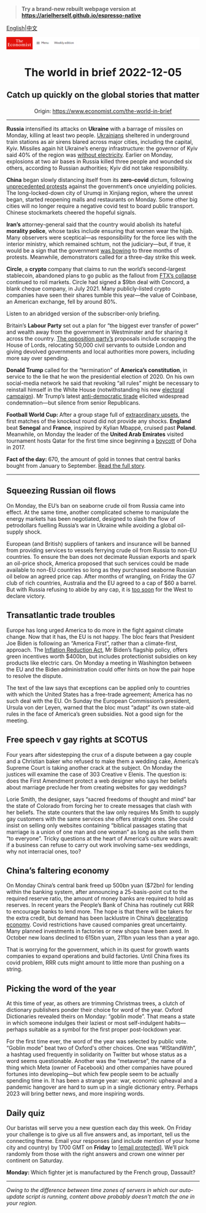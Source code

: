 > **Try a brand-new rebuilt webpage version at https://arielherself.github.io/espresso-native**

[English](https://github.com/arielherself/espresso/blob/main/README.md)|[中文](https://github-com.translate.goog/arielherself/espresso/blob/main/README.md?_x_tr_sl=en&_x_tr_tl=zh-CN&_x_tr_hl=zh-CN&_x_tr_pto=wapp)



![The Economist](menubar.png)

# <p align="center">The world in brief 2022-12-05</p>

## <p align="center">Catch up quickly on the global stories that matter</p>

<p align="center">Origin: <a href="https://www.economist.com/the-world-in-brief">https://www.economist.com/the-world-in-brief</a><hr>

<strong>Russia</strong> intensified its attacks on <strong>Ukraine</strong> with a barrage of missiles on Monday, killing at least two people. [Ukrainians](https://www.economist.com/europe/2022/11/23/in-ukraine-living-as-normal-is-an-act-of-defiance) sheltered in underground train stations as air sirens blared across major cities, including the capital, Kyiv. Missiles again hit Ukraine’s energy infrastructure: the governor of Kyiv said 40% of the region was [without electricity](https://www.economist.com/europe/2022/12/03/how-ukrainians-cope-without-electricity). Earlier on Monday, explosions at two air bases in Russia killed three people and wounded six others, according to Russian authorities; Kyiv did not take responsibility.

<strong>China</strong> began slowly distancing itself from its <strong>zero-covid</strong> dictum, following [unprecedented protests](https://www.economist.com/china/2022/12/01/lessons-from-a-chinese-protest) against the government’s once unyielding policies. The long-locked-down city of Urumqi in Xinjiang region, where the unrest began, started reopening malls and restaurants on Monday. Some other big cities will no longer require a negative covid test to board public transport. Chinese stockmarkets cheered the hopeful signals.

<strong>Iran’s</strong> attorney-general said that the country would abolish its hateful <strong>morality police</strong>, whose tasks include ensuring that women wear the hijab. Many observers were sceptical—as responsibility for the force lies with the interior ministry, which remained schtum, not the judiciary—but, if true, it would be a sign that the government [was bowing](https://www.economist.com/middle-east-and-africa/2022/12/04/irans-rattled-government-may-be-backing-down) to three months of protests. Meanwhile, demonstrators called for a three-day strike this week.

<strong>Circle</strong>, a <strong>crypto</strong> company that claims to run the world’s second-largest stablecoin, abandoned plans to go public as the fallout from [FTX’s collapse](https://www.economist.com/briefing/2022/11/17/the-failure-of-ftx-and-sam-bankman-fried-will-leave-deep-scars) continued to roil markets. Circle had signed a $9bn deal with Concord, a blank cheque company, in July 2021. Many publicly-listed crypto companies have seen their shares tumble this year—the value of Coinbase, an American exchange, fell by around 80%.

Listen to an abridged version of the subscriber-only briefing.

Britain’s <strong>Labour Party</strong> set out a plan for “the biggest ever transfer of power” and wealth away from the government in Westminster and for sharing it across the country. [The opposition party’s](https://www.economist.com/britain/2022/09/22/after-a-frosty-decade-business-leaders-are-warming-to-the-labour-party) proposals include scrapping the House of Lords, relocating 50,000 civil servants to outside London and giving devolved governments and local authorities more powers, including more say over spending.

<strong>Donald Trump </strong>called for the “termination” of <strong>America’s constitution</strong>, in service to the lie that he won the presidential election of 2020. On his own social-media network he said that revoking “all rules” might be necessary to reinstall himself in the White House (notwithstanding his new [electoral campaign](https://www.economist.com/united-states/2022/11/16/donald-trump-declares-that-he-will-make-america-great-again-again)). Mr Trump’s latest [anti-democratic tirade](https://www.economist.com/united-states/2022/10/27/why-the-republicans-anti-democracy-turn-has-become-normalised) elicited widespread condemnation—but silence from senior Republicans. 

<strong>Football World Cup: </strong>After a group stage full of [extraordinary upsets](https://www.economist.com/culture/2022/12/02/why-the-world-cups-first-stage-has-been-surprisingly-even), the first matches of the knockout round did not provide any shocks. <strong>England</strong> beat <strong>Senegal</strong> and <strong>France</strong>, inspired by Kylian Mbappé, cruised past <strong>Poland</strong>. Meanwhile, on Monday the leader of the <strong>United Arab Emirates</strong> visited tournament hosts Qatar for the first time since beginning a [boycott](https://www.economist.com/middle-east-and-africa/2017/10/19/the-boycott-of-qatar-is-hurting-its-enforcers) of Doha in 2017.

<strong>Fact of the day: </strong>670, the amount of gold in tonnes that central banks bought from January to September. [Read the full story](https://www.economist.com/finance-and-economics/2022/12/01/why-central-banks-are-stockpiling-gold).

----------

## Squeezing Russian oil flows

On Monday, the EU’s ban on seaborne crude oil from Russia came into effect. At the same time, another complicated scheme to manipulate the energy markets has been negotiated, designed to slash the flow of petrodollars fuelling Russia’s war in Ukraine while avoiding a global oil-supply shock. 

European (and British) suppliers of tankers and insurance will be banned from providing services to vessels ferrying crude oil from Russia to non-EU countries. To ensure the ban does not decimate Russian exports and spark an oil-price shock, America proposed that such services could be made available to non-EU countries so long as they purchased seaborne Russian oil below an agreed price cap. After months of wrangling, on Friday the G7 club of rich countries, Australia and the EU agreed to a cap of $60 a barrel. But with Russia refusing to abide by any cap, it is [too soon](https://www.economist.com/finance-and-economics/2022/11/30/how-the-wests-price-cap-on-russian-oil-could-roil-energy-markets) for the West to declare victory.

## Transatlantic trade troubles

Europe has long urged America to do more in the fight against climate change. Now that it has, the EU is not happy. The bloc fears that President Joe Biden is following an “America First”, rather than a climate-first, approach. The [Inflation Reduction Act](https://www.economist.com/united-states/2022/08/09/joe-bidens-signature-legislation-passes-the-senate-at-last), Mr Biden’s flagship policy, offers green incentives worth $400bn, but includes protectionist subsidies on key products like electric cars. On Monday a meeting in Washington between the EU and the Biden administration could offer hints on how the pair hope to resolve the dispute. 

The text of the law says that exceptions can be applied only to countries with which the United States has a free-trade agreement; America has no such deal with the EU. On Sunday the European Commission’s president, Ursula von der Leyen, warned that the bloc must “adapt” its own state-aid rules in the face of America’s green subsidies. Not a good sign for the meeting. 

## Free speech v gay rights at SCOTUS

Four years after sidestepping the crux of a dispute between a gay couple and a Christian baker who refused to make them a wedding cake, America’s Supreme Court is taking another crack at the subject. On Monday the justices will examine the case of 303 Creative v Elenis. The question is: does the First Amendment protect a web designer who says her beliefs about marriage preclude her from creating websites for gay weddings? 

Lorie Smith, the designer, says “sacred freedoms of thought and mind” bar the state of Colorado from forcing her to create messages that clash with her beliefs. The state counters that the law only requires Ms Smith to supply gay customers with the same services she offers straight ones. She could insist on selling only websites containing “biblical passages stating that marriage is a union of one man and one woman” as long as she sells them “to everyone”. Tricky questions at the heart of America’s culture wars await: if a business can refuse to carry out work involving same-sex weddings, why not interracial ones, too?

## China’s faltering economy

On Monday China’s central bank freed up 500bn yuan ($72bn) for lending within the banking system, after announcing a 25-basis-point cut to the required reserve ratio, the amount of money banks are required to hold as reserves. In recent years the People’s Bank of China has routinely cut RRR to encourage banks to lend more. The hope is that there will be takers for the extra credit, but demand has been lacklustre in China’s [decelerating economy](https://www.economist.com/the-economist-explains/2015/03/11/why-chinas-economy-is-slowing). Covid restrictions have caused companies great uncertainty. Many planned investments in factories or new shops have been axed. In October new loans declined to 615bn yuan, 211bn yuan less than a year ago.

That is worrying for the government, which in its quest for growth wants companies to expand operations and build factories. Until China fixes its covid problem, RRR cuts might amount to little more than pushing on a string.

## Picking the word of the year

At this time of year, as others are trimming Christmas trees, a clutch of dictionary publishers ponder their choice for word of the year. Oxford Dictionaries revealed theirs on Monday: “goblin mode”. That means a state in which someone indulges their laziest or most self-indulgent habits—perhaps suitable as a symbol for the first proper post-lockdown year. 

For the first time ever, the word of the year was selected by public vote. “Goblin mode” beat two of Oxford&#x27;s other choices. One was “#IStandWith”, a hashtag used frequently in solidarity on Twitter but whose status as a word seems questionable. Another was the “metaverse”, the name of a thing which Meta (owner of Facebook) and other companies have poured fortunes into developing—but which few people seem to be actually spending time in. It has been a strange year: war, economic upheaval and a pandemic hangover are hard to sum up in a single dictionary entry. Perhaps 2023 will bring better news, and more inspiring words.

## Daily quiz

Our baristas will serve you a new question each day this week. On Friday your challenge is to give us all five answers and, as important, tell us the connecting theme. Email your responses (and include mention of your home city and country) by 1700 GMT on <strong>Friday</strong> to [<span class="__cf_email__" data-cfemail="adfcd8c4d7e8dedddfc8dedec2edc8cec2c3c2c0c4ded983cec2c0">[email&#160;protected]</span>](https://mail.google.com/mail/?view=cm&amp;fs=1&amp;tf=1&amp;to=QuizEspresso@economist.com). We’ll pick randomly from those with the right answers and crown one winner per continent on Saturday.

<strong>Monday: </strong>Which fighter jet is manufactured by the French group, Dassault?

----------

*Owing to the difference between time zones of servers in which our auto-update script is running, content above probably doesn't match the one in your region.*

